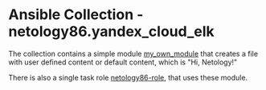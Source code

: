 # Ansible Collection - netology86.yandex_cloud_elk

The collection contains a simple module [my_own_module](yandex_cloud_elk/plugins/modules/my_own_module.py) that creates a file with user defined content or default content, which is "Hi, Netology!"

There is also a single task role [netology86-role](roles/netology86-role/), that uses these module.